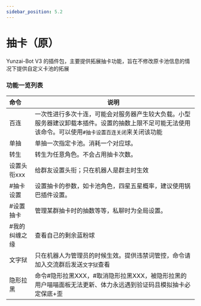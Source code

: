 ```yaml
---
sidebar_position: 5.2
---
```

# 抽卡（原）
Yunzai-Bot V3 的插件包，主要提供拓展抽卡功能，旨在不修改原卡池信息的情况下提供自定义卡池的拓展

### 功能一览列表
| 命令| 说明|
|:--------|------------|
| 百连 | 一次性进行多次十连，可能会对服务器产生较大负载。小型服务器建议卸载本插件。设置的抽数上限不足可能无法使用该命令。可以使用`#抽卡设置百连关闭`来关闭该功能 |
| 单抽 | 单抽一次指定卡池。消耗一个对应球。 |
| 转生 | 转生为任意角色。不会占用抽卡次数。 |
| 设置头衔xxx | 给群友设置头衔；只在机器人是群主时生效|
| #抽卡设置   | 设置抽卡的参数，如卡池角色，四星五星概率，建议使用锅巴插件设置。 |
| #设置抽卡   | 管理某群抽卡时的抽数等等，私聊时为全局设置。 |
| #我的纠缠之缘 | 查看自己的剩余蓝粉球 |
| 文字狱 | 只在机器人为管理员的时候生效。提供违禁词管控，命令请加入交流群后发送`文字狱`查看 |
| 隐形拉黑 | 命令#隐形拉黑XXX，#取消隐形拉黑XXX，被隐形拉黑的用户喵喵面板无法更新、体力永远遇到验证码且模拟抽卡必定保底+歪 |
